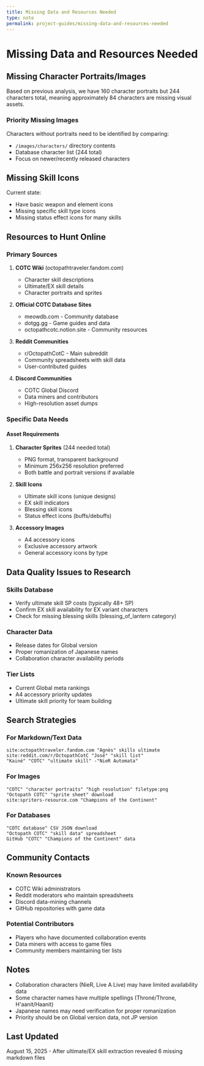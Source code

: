 ```yaml
---
title: Missing Data and Resources Needed
type: note
permalink: project-guides/missing-data-and-resources-needed
---
```


# Missing Data and Resources Needed

## Missing Character Portraits/Images

Based on previous analysis, we have 160 character portraits but 244 characters total, meaning approximately 84 characters are missing visual assets.

### Priority Missing Images
Characters without portraits need to be identified by comparing:
- `/images/characters/` directory contents
- Database character list (244 total)
- Focus on newer/recently released characters

## Missing Skill Icons

Current state:
- Have basic weapon and element icons
- Missing specific skill type icons
- Missing status effect icons for many skills

## Resources to Hunt Online

### Primary Sources
1. **COTC Wiki** (octopathtraveler.fandom.com)
   - Character skill descriptions
   - Ultimate/EX skill details
   - Character portraits and sprites
   
2. **Official COTC Database Sites**
   - meowdb.com - Community database
   - dotgg.gg - Game guides and data
   - octopathcotc.notion.site - Community resources

3. **Reddit Communities**
   - r/OctopathCotC - Main subreddit
   - Community spreadsheets with skill data
   - User-contributed guides

4. **Discord Communities**
   - COTC Global Discord
   - Data miners and contributors
   - High-resolution asset dumps

### Specific Data Needs

#### Asset Requirements
1. **Character Sprites** (244 needed total)
   - PNG format, transparent background
   - Minimum 256x256 resolution preferred
   - Both battle and portrait versions if available

2. **Skill Icons**
   - Ultimate skill icons (unique designs)
   - EX skill indicators
   - Blessing skill icons
   - Status effect icons (buffs/debuffs)

3. **Accessory Images**
   - A4 accessory icons
   - Exclusive accessory artwork
   - General accessory icons by type

## Data Quality Issues to Research

### Skills Database
- Verify ultimate skill SP costs (typically 48+ SP)
- Confirm EX skill availability for EX variant characters
- Check for missing blessing skills (blessing_of_lantern category)

### Character Data
- Release dates for Global version
- Proper romanization of Japanese names
- Collaboration character availability periods

### Tier Lists
- Current Global meta rankings
- A4 accessory priority updates
- Ultimate skill priority for team building

## Search Strategies

### For Markdown/Text Data
```
site:octopathtraveler.fandom.com "Agnès" skills ultimate
site:reddit.com/r/OctopathCotC "José" "skill list"
"Kainé" "COTC" "ultimate skill" -"NieR Automata"
```

### For Images
```
"COTC" "character portraits" "high resolution" filetype:png
"Octopath COTC" "sprite sheet" download
site:spriters-resource.com "Champions of the Continent"
```

### For Databases
```
"COTC database" CSV JSON download
"Octopath COTC" "skill data" spreadsheet
GitHub "COTC" "Champions of the Continent" data
```

## Community Contacts

### Known Resources
- COTC Wiki administrators
- Reddit moderators who maintain spreadsheets
- Discord data-mining channels
- GitHub repositories with game data

### Potential Contributors
- Players who have documented collaboration events
- Data miners with access to game files
- Community members maintaining tier lists

## Notes

- Collaboration characters (NieR, Live A Live) may have limited availability data
- Some character names have multiple spellings (Throné/Throne, H'aanit/Haanit)
- Japanese names may need verification for proper romanization
- Priority should be on Global version data, not JP version

## Last Updated
August 15, 2025 - After ultimate/EX skill extraction revealed 6 missing markdown files